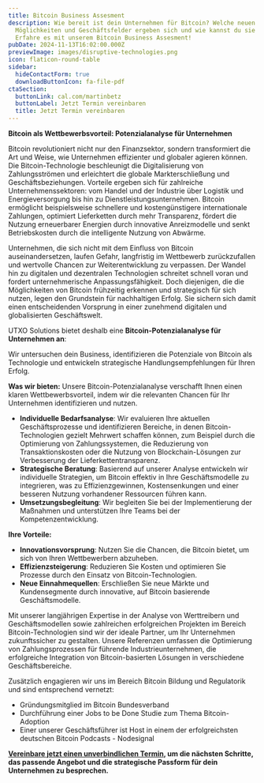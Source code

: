 ```yaml
---
title: Bitcoin Business Assesment
description: Wie bereit ist dein Unternehmen für Bitcoin? Welche neuen
  Möglichkeiten und Geschäftsfelder ergeben sich und wie kannst du sie nutzen?
  Erfahre es mit unserem Bitcoin Business Assesment!
pubDate: 2024-11-13T16:02:00.000Z
previewImage: images/disruptive-technologies.png
icon: flaticon-round-table
sidebar:
  hideContactForm: true
  downloadButtonIcon: fa-file-pdf
ctaSection:
  buttonLink: cal.com/martinbetz
  buttonLabel: Jetzt Termin vereinbaren
  title: Jetzt Termin vereinbaren
---
```

**Bitcoin als Wettbewerbsvorteil: Potenzialanalyse für Unternehmen**

Bitcoin revolutioniert nicht nur den Finanzsektor, sondern transformiert die Art und Weise, wie Unternehmen effizienter und globaler agieren können. Die Bitcoin-Technologie beschleunigt die Digitalisierung von Zahlungsströmen und erleichtert die globale Markterschließung und Geschäftsbeziehungen. Vorteile ergeben sich für zahlreiche Unternehmenssektoren: vom Handel und der Industrie über Logistik und Energieversorgung bis hin zu Dienstleistungsunternehmen. Bitcoin ermöglicht beispielsweise schnellere und kostengünstigere internationale Zahlungen, optimiert Lieferketten durch mehr Transparenz, fördert die Nutzung erneuerbarer Energien durch innovative Anreizmodelle und senkt Betriebskosten durch die intelligente Nutzung von Abwärme.

Unternehmen, die sich nicht mit dem Einfluss von Bitcoin auseinandersetzen, laufen Gefahr, langfristig im Wettbewerb zurückzufallen und wertvolle Chancen zur Weiterentwicklung zu verpassen. Der Wandel hin zu digitalen und dezentralen Technologien schreitet schnell voran und fordert unternehmerische Anpassungsfähigkeit. Doch diejenigen, die die Möglichkeiten von Bitcoin frühzeitig erkennen und strategisch für sich nutzen, legen den Grundstein für nachhaltigen Erfolg. Sie sichern sich damit einen entscheidenden Vorsprung in einer zunehmend digitalen und globalisierten Geschäftswelt.

UTXO Solutions bietet deshalb eine **Bitcoin-Potenzialanalyse für Unternehmen an**:

Wir untersuchen dein Business, identifizieren die Potenziale von Bitcoin als Technologie und entwickeln strategische Handlungsempfehlungen für Ihren Erfolg.

**Was wir bieten:** Unsere Bitcoin-Potenzialanalyse verschafft Ihnen einen klaren Wettbewerbsvorteil, indem wir die relevanten Chancen für Ihr Unternehmen identifizieren und nutzen.

* **Individuelle Bedarfsanalyse**: Wir evaluieren Ihre aktuellen Geschäftsprozesse und identifizieren Bereiche, in denen Bitcoin-Technologien gezielt Mehrwert schaffen können, zum Beispiel durch die Optimierung von Zahlungssystemen, die Reduzierung von Transaktionskosten oder die Nutzung von Blockchain-Lösungen zur Verbesserung der Lieferkettentransparenz.
* **Strategische Beratung**: Basierend auf unserer Analyse entwickeln wir individuelle Strategien, um Bitcoin effektiv in Ihre Geschäftsmodelle zu integrieren, was zu Effizienzgewinnen, Kostensenkungen und einer besseren Nutzung vorhandener Ressourcen führen kann.
* **Umsetzungsbegleitung**: Wir begleiten Sie bei der Implementierung der Maßnahmen und unterstützen Ihre Teams bei der Kompetenzentwicklung.

**Ihre Vorteile:**

* **Innovationsvorsprung**: Nutzen Sie die Chancen, die Bitcoin bietet, um sich von Ihren Wettbewerbern abzuheben.
* **Effizienzsteigerung**: Reduzieren Sie Kosten und optimieren Sie Prozesse durch den Einsatz von Bitcoin-Technologien.
* **Neue Einnahmequellen**: Erschließen Sie neue Märkte und Kundensegmente durch innovative, auf Bitcoin basierende Geschäftsmodelle.

Mit unserer langjährigen Expertise in der Analyse von Werttreibern und Geschäftsmodellen sowie zahlreichen erfolgreichen Projekten im Bereich Bitcoin-Technologien sind wir der ideale Partner, um Ihr Unternehmen zukunftssicher zu gestalten. Unsere Referenzen umfassen die Optimierung von Zahlungsprozessen für führende Industrieunternehmen, die erfolgreiche Integration von Bitcoin-basierten Lösungen in verschiedene Geschäftsbereiche.

Zusätzlich engagieren wir uns im Bereich Bitcoin Bildung und Regulatorik und sind entsprechend vernetzt:

* Gründungsmitglied im Bitcoin Bundesverband
* Durchführung einer Jobs to be Done Studie zum Thema Bitcoin-Adoption
* Einer unserer Geschäftsführer ist Host in einem der erfolgreichsten deutschen Bitcoin Podcasts - Nodesignal

**[Vereinbare jetzt einen unverbindlichen Termin](www.cal.com/martinbetz), um die nächsten Schritte, das passende Angebot und die strategische Passform für dein Unternehmen zu besprechen.**
